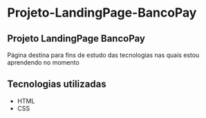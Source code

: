 # Projeto-LandingPage-BancoPay
## Projeto LandingPage BancoPay <br>

Página destina para fins de estudo das tecnologias nas quais estou aprendendo no momento

## Tecnologias utilizadas

* HTML
* CSS
